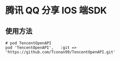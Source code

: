 # 腾讯 QQ 分享 IOS 端SDK

## 使用方法

```
# pod TencentOpenAPI
pod 'TencentOpenAPI',   :git => 'https://github.com/Tconan99/TencentOpenAPI.git'
```

